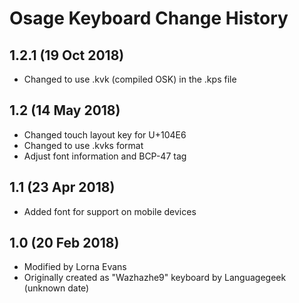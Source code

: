 Osage Keyboard Change History
=======================

1.2.1 (19 Oct 2018)
-----------------
* Changed to use .kvk (compiled OSK) in the .kps file

1.2 (14 May 2018)
-----------------
* Changed touch layout key for U+104E6
* Changed to use .kvks format
* Adjust font information and BCP-47 tag

1.1 (23 Apr 2018)
-----------------
* Added font for support on mobile devices

1.0 (20 Feb 2018)
-----------------
* Modified by Lorna Evans
* Originally created as "Wazhazhe9" keyboard by Languagegeek (unknown date)
